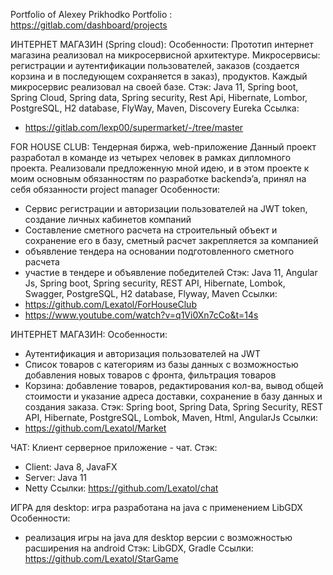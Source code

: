 Portfolio of Alexey Prikhodko
Portfolio : https://gitlab.com/dashboard/projects

ИНТЕРНЕТ МАГАЗИН (Spring cloud):
Особенности:
Прототип интернет магазина реализовал на микросервисной архитектуре.
Микросервисы: регистрации и аутентификации пользователей, заказов (создается корзина и в
последующем сохраняется в заказ), продуктов. Каждый микросервис реализовал на своей базе.
Стэк:
Java 11, Spring boot, Spring Cloud, Spring data, Spring security, Rest Api, Hibernate, Lombor, PostgreSQL, H2
database, FlyWay, Maven, Discovery Eureka
Ссылка:
- https://gitlab.com/lexp00/supermarket/-/tree/master

FOR HOUSE CLUB:
Тендерная биржа, web-приложение
Данный проект разработал в команде из четырех человек в рамках дипломного проекта.
Реализовали предложенную мной идею, и в этом проекте к моим основным обязанностям по разработке
backendэ’а, принял на себя обязанности project manager
Особенности:
- Сервис регистрации и авторизации пользователей на JWT token, создание личных кабинетов компаний
- Составление сметного расчета на строительный объект и сохранение его в базу, сметный расчет
закрепляется за компанией
- объявление тендера на основании подготовленного сметного расчета
- участие в тендере и объявление победителей
Стэк:
Java 11, Angular Js, Spring boot, Spring security, REST API, Hibernate, Lombok, Swagger, PostgreSQL, H2
database, Flyway, Maven
Ссылки:
- https://github.com/Lexatol/ForHouseClub
- https://www.youtube.com/watch?v=q1Vi0Xn7cCo&t=14s

ИНТЕРНЕТ МАГАЗИН:
Особенности:
- Аутентификация и авторизация пользователей на JWT
- Список товаров с категориям из базы данных с возможностью добавления новых товаров с фронта,
фильтрация товаров
- Корзина: добавление товаров, редактирования кол-ва, вывод общей стоимости и указание адреса
доставки, сохранение в базу данных и создания заказа.
Стэк:
Spring boot, Spring Data, Spring Security, REST API, Hibernate, PostgreSQL, Lombok, Maven, Html,
AngularJs
Ссылки:
- https://github.com/Lexatol/Market


ЧАТ:
Клиент серверное приложение - чат.
Стэк:
- Client: Java 8, JavaFX
- Server: Java 11
- Netty
Ссылки:
https://github.com/Lexatol/chat


ИГРА для desktop:
игра разработана на java с применением LibGDX
Особенности:
- реализация игры на java для desktop версии с возможностью расширения на android
Стэк: LibGDX, Gradle
Ссылки:
https://github.com/Lexatol/StarGame

